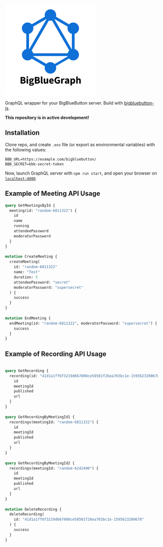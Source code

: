 <img src="./assets/logo.png" width="300" height="300">

GraphQL wrapper for your BigBlueButton server. Build with [bigbluebutton-js](https://aakatev.github.io/bigbluebutton-js-docs/). 

**This repository is in active development!**

## Installation

Clone repo, and create `.env` file (or export as environmental variables) with the following values:

```env
BBB_URL=https://example.com/bigbluebutton/
BBB_SECRET=bbb-secret-token
```

Now, launch GraphQL server with `npm run start`, and open your browser on [`localhost:4000`](http://localhost:4000).

## Example of Meeting API Usage

```graphql
query GetMeetingsById {
  meeting(id: "random-6811322") {
    id
    name
    running
    attendeePassword
    moderatorPassword
  }
}

mutation CreateMeeting {
  createMeeting(
    id: "random-6811322"
    name: "Test"
    duration: 5
    attendeePassword: "secret"
    moderatorPassword: "supersecret"
  ) {
    success
  }
}

mutation EndMeeting {
  endMeeting(id: "random-6811322", moderatorPassword: "supersecret") {
    success
  }
}
```

## Example of Recording API Usage

```graphql

query GetRecording {
  recording(id: "41d1a1ff6f3219d667000ce58501f26ea703bc1e-1595623200678") {
    id
    meetingId
    published
    url
  }
}

query GetRecordingByMeetingId1 {
  recordings(meetingId: "random-6811322") {
    id
    meetingId
    published
    url
  }
}

query GetRecordingByMeetingId2 {
  recordings(meetingId: "random-6242490") {
    id
    meetingId
    published
    url
  }
}

mutation DeleteRecording {
  deleteRecording(
    id: "41d1a1ff6f3219d667000ce58501f26ea703bc1e-1595623200678"
  ) {
    success
  }
}
```